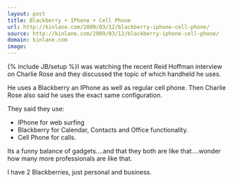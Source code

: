 ```yaml
---
layout: post
title: Blackberry + IPhone + Cell Phone
url: http://kinlane.com/2009/03/12/blackberry-iphone-cell-phone/
source: http://kinlane.com/2009/03/12/blackberry-iphone-cell-phone/
domain: kinlane.com
image: 
---
```

{% include JB/setup %}I was watching the recent Reid Hoffman interview on Charlie Rose and they discussed the topic of which handheld he uses.<p></p>
He uses a Blackberry an IPhone as well as regular cell phone. Then Charlie Rose also said he uses the exact same configuration.<p></p>
They said they use:
<ul class="mainlist">
	<li>IPhone for web surfing</li>
	<li>Blackberry for Calendar, Contacts and Office functionality.</li>
	<li>Cell Phone for calls.</li>
</ul>
Its a funny balance of gadgets....and that they both are like that....wonder how many more professionals are like that.<p></p>
I have 2 Blackberries, just personal and business.
